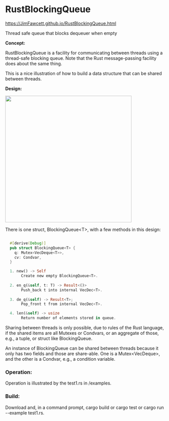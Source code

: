 # RustBlockingQueue

https://JimFawcett.github.io/RustBlockingQueue.html

Thread safe queue that blocks dequeuer when empty

__Concept:__

  RustBlockingQueue is a facility for communicating between threads using a thread-safe blocking queue.  Note that
  the Rust message-passing facility does about the same thing.

  This is a nice illustration of how to build a data structure that can be shared between threads.

__Design:__

  <img src="https://JimFawcett.github.io/Pictures/BlockingQDiagram.JPG" width="400" />
  
  There is one struct, BlockingQueue&lt;T&gt;, with a few methods in this design:
  
```rust

  #[derive(Debug)]
  pub struct BlockingQueue<T> {
    q: Mutex<VecDeque<T>>,
    cv: Condvar,
  }

  1. new() -> Self
       Create new empty BlockingQueue<T>.
 
  2. en_q(&self, t: T) -> Result<()>
       Push_back t into internal VecDec<T>.
  
  3. de_q(&self) -> Result<T>;
       Pop_front t from internal VecDec<T>.

  4. len(&self) -> usize
       Return number of elements stored in queue.
```
Sharing between threads is only possible, due to rules of the Rust language, if the shared items are all Mutexes or Condvars, or an aggregate of those, e.g., a tuple, or struct like BlockingQueue.

An instance of BlockingQueue<T> can be shared between threads because it only has two fields
and those are share-able.  One is a Mutex<VecDeque<T>>, and the other is a Condvar,
e.g., a condition variable.

<h3>Operation:</h3>

Operation is illustrated by the test1.rs in /examples.

<h3>Build:</h3>

Download and, in a command prompt, <c-s>cargo build</c-s> or <c-s>cargo test</c-s> or <c-s>cargo run --example test1.rs</c-s>.
